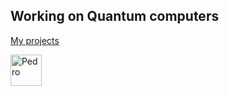 ## Working on Quantum computers

[My projects](https://davidesonno.github.io)

<img src="https://i.giphy.com/aQwvKKi4Lv3t63nZl9.webp" alt="Pedro" width="50"/>

<!--
**davidesonno/davidesonno** is a ✨ _special_ ✨ repository because its `README.md` (this file) appears on your GitHub profile.

Here are some ideas to get you started:

- 🔭 I’m currently working on ...
- 🌱 I’m currently learning ...
- 👯 I’m looking to collaborate on ...
- 🤔 I’m looking for help with ...
- 💬 Ask me about ...
- 📫 How to reach me: ...
- 😄 Pronouns: ...
- ⚡ Fun fact: ...
-->
